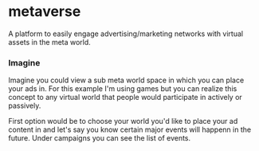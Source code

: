 # metaverse

A platform to easily engage advertising/marketing networks with virtual assets in the meta world.

### Imagine

Imagine you could view a sub meta world space in which you can place your ads in. For this example I'm using games but you can realize this concept to any virtual world that people would participate in actively or passively.

First option would be to choose your world you'd like to place your ad content in and let's say you know certain major events will happenn in the future.  Under campaigns you can see the list of events.

